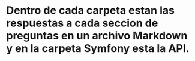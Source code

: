 # Dentro de cada carpeta estan las respuestas a cada seccion de preguntas en un archivo Markdown y en la carpeta Symfony esta la API.
